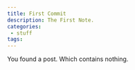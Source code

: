 ```yaml
---
title: First Commit 
description: The First Note.
categories:
 - stuff
tags:
---
```


You found a post. Which contains nothing.

